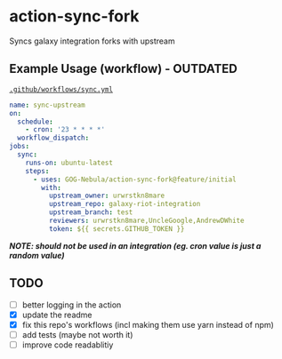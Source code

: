 # action-sync-fork

Syncs galaxy integration forks with upstream

## Example Usage (workflow) - OUTDATED

[`.github/workflows/sync.yml`](https://github.com/GOG-Nebula/galaxy-riot-integration/blob/9da15bdfd5f30f2aa6e887491d7f53d0853adeae/.github/workflows/sync.yml)

```yaml
name: sync-upstream
on:
  schedule:
    - cron: '23 * * * *'
  workflow_dispatch:
jobs:
  sync:
    runs-on: ubuntu-latest
    steps:
      - uses: GOG-Nebula/action-sync-fork@feature/initial
        with:
          upstream_owner: urwrstkn8mare
          upstream_repo: galaxy-riot-integration
          upstream_branch: test
          reviewers: urwrstkn8mare,UncleGoogle,AndrewDWhite
          token: ${{ secrets.GITHUB_TOKEN }}
```

**_NOTE: should not be used in an integration (eg. cron value is just a random value)_**

## TODO

- [ ] better logging in the action
- [x] update the readme
- [x] fix this repo's workflows (incl making them use yarn instead of npm)
- [ ] add tests (maybe not worth it)
- [ ] improve code readablitiy
